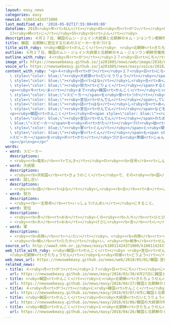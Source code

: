 ```yaml
---
layout: easy_news
categories: easy
newsid: k10011424371000
last_modified_at: '2018-05-02T17:55:00+09:00'
datetime: 2018<ruby>年<rt>ねん</rt></ruby>05<ruby>月<rt>がつ</rt></ruby>02<ruby>日<rt>にち</rt></ruby>
  17<ruby>時<rt>じ</rt></ruby>55<ruby>分<rt>ふん</rt></ruby>
description: ４月２７日、韓国のムン・ジェイン大統領と北朝鮮のキム・ジョンウン朝鮮労働党委員長が初めて会いました。
title: 韓国　北朝鮮に宣伝するためのスピーカーを片づける
title_with_ruby: <ruby>韓国<rt>かんこく</rt></ruby>　<ruby>北朝鮮<rt>きたちょうせん</rt></ruby>に<ruby>宣伝<rt>せんでん</rt></ruby>するためのスピーカーを<ruby>片<rt>かた</rt></ruby>づける
outline: ４月２７日、韓国のムン・ジェイン大統領と北朝鮮のキム・ジョンウン朝鮮労働党委員長が初めて会いました。
outline_with_ruby: ４<ruby>月<rt>がつ</rt></ruby>２７<ruby>日<rt>にち</rt></ruby>、<ruby>韓国<rt>かんこく</rt></ruby>のムン・ジェイン<ruby>大統領<rt>だいとうりょう</rt></ruby>と<ruby>北朝鮮<rt>きたちょうせん</rt></ruby>のキム・ジョンウン<ruby>朝鮮労働党委員長<rt>ちょうせんろうどうとういいんちょう</rt></ruby>が<ruby>初<rt>はじ</rt></ruby>めて<ruby>会<rt>あ</rt></ruby>いました。
image_url: https://newswebeasy.github.io/ja201805/news/web/image/2018/05/01/K10011424371_1805011745_1805011749_01_02.jpg
voice_url: https://newswebeasy.github.io/ja201805/news/easy/voice/2018/05/02/k10011424371000.mp4
content_with_ruby: "<p>４<ruby>月<rt>がつ</rt></ruby>２７<ruby>日<rt>にち</rt></ruby>、<ruby>韓国<rt>かんこく</rt></ruby>のムン・ジェイン<span\
  \ style=\"color: blue;\"><ruby>大統領<rt>だいとうりょう</rt></ruby></span>と<ruby>北朝鮮<rt>きたちょうせん</rt></ruby>のキム・ジョンウン<ruby>朝鮮労働党委員長<rt>ちょうせんろうどうとういいんちょう</rt></ruby>が<ruby>初<rt>はじ</rt></ruby>めて<ruby>会<rt>あ</rt></ruby>いました。<ruby>２人<rt>ふたり</rt></ruby>は<ruby>韓国<rt>かんこく</rt></ruby>と<ruby>北朝鮮<rt>きたちょうせん</rt></ruby>の<ruby>間<rt>あいだ</rt></ruby>にあるパンムンジョムで<span\
  \ style=\"color: blue;\"><ruby>話<rt>はな</rt></ruby>し<ruby>合<rt>あ</rt></ruby>い</span>をして、<ruby>戦争<rt>せんそう</rt></ruby>の<ruby>危険<rt>きけん</rt></ruby>をなくすために<ruby>一緒<rt>いっしょ</rt></ruby>に<span\
  \ style=\"color: blue;\"><ruby>努力<rt>どりょく</rt></ruby></span>すると<ruby>約束<rt>やくそく</rt></ruby>しました。</p>\n\
  <p><ruby>今<rt>いま</rt></ruby>まで<ruby>韓国<rt>かんこく</rt></ruby>と<ruby>北朝鮮<rt>きたちょうせん</rt></ruby>は、<span\
  \ style=\"color: blue;\">スピーカー</span>を<ruby>使<rt>つか</rt></ruby>って<ruby>自分<rt>じぶん</rt></ruby>たちのほうがすばらしいと<span\
  \ style=\"color: blue;\"><ruby>宣伝<rt>せんでん</rt></ruby></span>していました。<ruby>２人<rt>ふたり</rt></ruby>の<span\
  \ style=\"color: blue;\"><ruby>話<rt>はな</rt></ruby>し<ruby>合<rt>あ</rt></ruby>い</span>で、この<span\
  \ style=\"color: blue;\"><ruby>宣伝<rt>せんでん</rt></ruby></span>などをやめることにしました。</p>\n\
  <p><ruby>韓国<rt>かんこく</rt></ruby>の<span style=\"color: blue;\"><ruby>軍<rt>ぐん</rt></ruby></span>は５<ruby>月<rt>がつ</rt></ruby><ruby>１日<rt>ついたち</rt></ruby>、<span\
  \ style=\"color: blue;\"><ruby>宣伝<rt>せんでん</rt></ruby></span>のための<span style=\"color:\
  \ blue;\">スピーカー</span>を<ruby>片<rt>かた</rt></ruby>づけ<ruby>始<rt>はじ</rt></ruby>めました。<ruby>韓国<rt>かんこく</rt></ruby>の<span\
  \ style=\"color: blue;\"><ruby>軍<rt>ぐん</rt></ruby></span>と<ruby>関係<rt>かんけい</rt></ruby>がある<ruby>人<rt>ひと</rt></ruby>によると、<ruby>北朝鮮<rt>きたちょうせん</rt></ruby>の<span\
  \ style=\"color: blue;\"><ruby>軍<rt>ぐん</rt></ruby></span>も<span style=\"color: blue;\"\
  >スピーカー</span>を<ruby>片<rt>かた</rt></ruby>づける<ruby>準備<rt>じゅんび</rt></ruby>を<ruby>始<rt>はじ</rt></ruby>めています。</p>\n\
  <p></p>\n<p></p>"
words:
- word: スピーカー
  descriptions:
  - <ruby><rb>電気</rb><rt>でんき</rt></ruby>の<ruby><rb>信号</rb><rt>しんごう</rt></ruby>を、<ruby><rb>音声</rb><rt>おんせい</rt></ruby>に<ruby><rb>変</rb><rt>か</rt></ruby>えて<ruby><rb>聞</rb><rt>き</rt></ruby>かせるための<ruby><rb>器械</rb><rt>きかい</rt></ruby>。
- word: 大統領
  descriptions:
  - <ruby><rb>共和国</rb><rt>きょうわこく</rt></ruby>で、その<ruby><rb>国</rb><rt>くに</rt></ruby>を<ruby><rb>代表</rb><rt>だいひょう</rt></ruby>する<ruby><rb>人</rb><rt>ひと</rt></ruby>。
- word: 話し合い
  descriptions:
  - <ruby><rb>話</rb><rt>はな</rt></ruby>し<ruby><rb>合</rb><rt>あ</rt></ruby>うこと。<ruby><rb>相談</rb><rt>そうだん</rt></ruby>。
- word: 努力
  descriptions:
  - <ruby><rb>一生懸命</rb><rt>いっしょうけんめい</rt></ruby>にすること。
- word: 宣伝
  descriptions:
  - <ruby><rb>多</rb><rt>おお</rt></ruby>くの<ruby><rb>人々</rb><rt>ひとびと</rt></ruby>に<ruby><rb>知</rb><rt>し</rt></ruby>らせ<ruby><rb>広</rb><rt>ひろ</rt></ruby>めること。
  - <ruby><rb>大</rb><rt>おお</rt></ruby>げさに<ruby><rb>言</rb><rt>い</rt></ruby>いふらすこと。
- word: 軍
  descriptions:
  - <ruby><rb>兵隊</rb><rt>へいたい</rt></ruby>。<ruby><rb>兵隊</rb><rt>へいたい</rt></ruby>の<ruby><rb>集</rb><rt>あつ</rt></ruby>まり。
  - <ruby><rb>戦</rb><rt>たたか</rt></ruby>い。<ruby><rb>戦争</rb><rt>せんそう</rt></ruby>。
source_url: http://www3.nhk.or.jp/news/easy/k10011424371000/k10011424371000.html
web_title_with_ruby: <ruby>韓国<rt>かんこく</rt></ruby> <ruby>宣伝<rt>せんでん</rt></ruby><ruby>放送<rt>ほうそう</rt></ruby>の<ruby>スピーカー<rt>すぴーかー</rt></ruby><ruby>撤去<rt>てっきょ</rt></ruby><ruby>開始<rt>かいし</rt></ruby>
  <ruby>北朝鮮<rt>きたちょうせん</rt></ruby>も<ruby>同様<rt>どうよう</rt></ruby>の<ruby>動<rt>うご</rt></ruby>き
web_news_url: https://newswebeasy.github.io/news/web/2018/05/01/韓国-宣伝放送のスピーカー撤去開始-北朝鮮も同様の動き
related_news:
- title: ４<ruby>月<rt>がつ</rt></ruby>２７<ruby>日<rt>にち</rt></ruby>に<ruby>韓国<rt>かんこく</rt></ruby>と<ruby>北朝鮮<rt>きたちょうせん</rt></ruby>のトップが<ruby>会<rt>あ</rt></ruby>うと<ruby>決<rt>き</rt></ruby>まる
  url: https://newswebeasy.github.io/news/easy/2018/03/30/4月27日に韓国と北朝鮮のトップが会うと決まる
- title: <ruby>韓国<rt>かんこく</rt></ruby>と<ruby>北朝鮮<rt>きたちょうせん</rt></ruby>のトップが<ruby>笑顔<rt>えがお</rt></ruby>で<ruby>握手<rt>あくしゅ</rt></ruby>をする
  url: https://newswebeasy.github.io/news/easy/2018/04/27/韓国と北朝鮮のトップが笑顔で握手をする
- title: ４<ruby>月<rt>がつ</rt></ruby>に<ruby>韓国<rt>かんこく</rt></ruby>と<ruby>北朝鮮<rt>きたちょうせん</rt></ruby>のトップが<ruby>会<rt>あ</rt></ruby>って<ruby>話<rt>はなし</rt></ruby>をすることが<ruby>決<rt>き</rt></ruby>まる
  url: https://newswebeasy.github.io/news/easy/2018/03/07/4月に韓国と北朝鮮のトップが会って話をすることが決まる
- title: <ruby>韓国<rt>かんこく</rt></ruby>の<ruby>大統領<rt>だいとうりょう</rt></ruby>の<ruby>特使<rt>とくし</rt></ruby>が<ruby>北朝鮮<rt>きたちょうせん</rt></ruby>のキム<ruby>委員長<rt>いいんちょう</rt></ruby>と<ruby>会<rt>あ</rt></ruby>って<ruby>話<rt>はな</rt></ruby>す
  url: https://newswebeasy.github.io/news/easy/2018/03/06/韓国の大統領の特使が北朝鮮のキム委員長と会って話す
- title: <ruby>韓国<rt>かんこく</rt></ruby>と<ruby>北朝鮮<rt>きたちょうせん</rt></ruby>のトップの<ruby>話<rt>はな</rt></ruby>し<ruby>合<rt>あ</rt></ruby>いに<ruby>世界中<rt>せかいじゅう</rt></ruby>から<ruby>記者<rt>きしゃ</rt></ruby>が<ruby>集<rt>あつ</rt></ruby>まる
  url: https://newswebeasy.github.io/news/easy/2018/04/26/韓国と北朝鮮のトップの話し合いに世界中から記者が集まる
...
```

